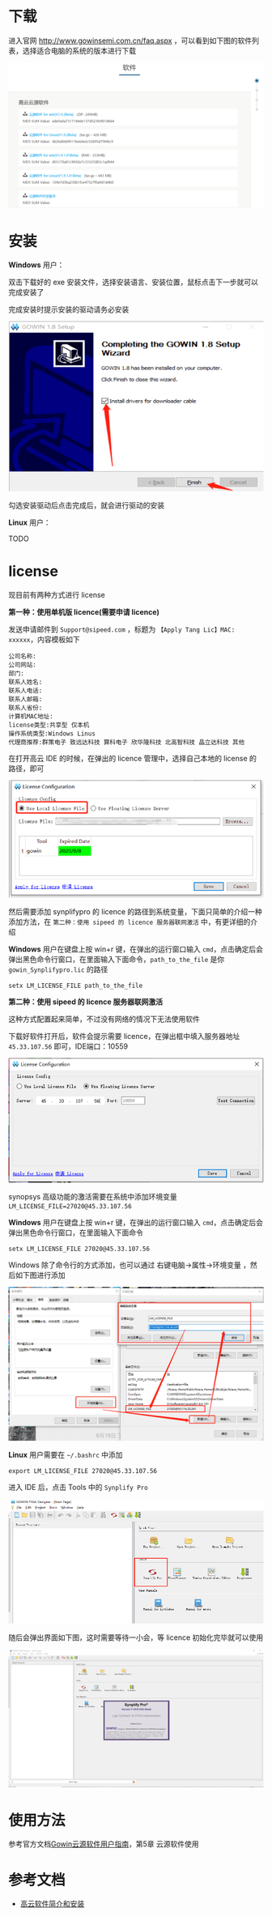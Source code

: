 # 下载

进入官网 http://www.gowinsemi.com.cn/faq.aspx ，可以看到如下图的软件列表，选择适合电脑的系统的版本进行下载

![1-1](../../assets/gowin_down.png)

# 安装

**Windows** 用户：

双击下载好的 exe 安装文件，选择安装语言、安装位置，鼠标点击下一步就可以完成安装了

完成安装时提示安装的驱动请务必安装

![2-1](../../assets/gowin_install.png)

勾选安装驱动后点击完成后，就会进行驱动的安装

**Linux** 用户：

TODO

# license

现目前有两种方式进行 license

**第一种：使用单机版 licence(需要申请 licence)**

发送申请邮件到 `Support@sipeed.com` ，标题为 `【Apply Tang Lic】MAC: xxxxxx`，内容模板如下

```
公司名称:
公司网站:
部门:
联系人姓名:
联系人电话:
联系人邮箱:
联系人省份:
计算机MAC地址:
license类型:共享型 仅本机
操作系统类型:Windows Linus
代理商推荐:群策电子 致远达科技 算科电子 欣华隆科技 北高智科技 晶立达科技 其他
```

在打开高云 IDE 的时候，在弹出的 licence 管理中，选择自己本地的 license 的路径，即可

![3-5](../../assets/lic_file_5.png)

然后需要添加 synplifypro 的 licence 的路径到系统变量，下面只简单的介绍一种添加方法，在 `第二种：使用 sipeed 的 licence 服务器联网激活` 中，有更详细的介绍

**Windows** 用户在键盘上按 win+r 键，在弹出的运行窗口输入 `cmd`，点击确定后会弹出黑色命令行窗口，在里面输入下面命令，`path_to_the_file` 是你 `gowin_Synplifypro.lic` 的路径

```
setx LM_LICENSE_FILE path_to_the_file
```

**第二种：使用 sipeed 的 licence 服务器联网激活**

这种方式配置起来简单，不过没有网络的情况下无法使用软件

下载好软件打开后，软件会提示需要 licence，在弹出框中填入服务器地址 `45.33.107.56` 即可，IDE端口：10559

![3-6](../../assets/lic_remote_1.png)

synopsys 高级功能的激活需要在系统中添加环境变量 `LM_LICENSE_FILE=27020@45.33.107.56`

**Windows** 用户在键盘上按 win+r 键，在弹出的运行窗口输入 `cmd`，点击确定后会弹出黑色命令行窗口，在里面输入下面命令

```
setx LM_LICENSE_FILE 27020@45.33.107.56
```

Windows 除了命令行的方式添加，也可以通过 右键电脑->属性->环境变量 ，然后如下图进行添加

![3-7](../../assets/lic_remote_2.png)

**Linux** 用户需要在 `~/.bashrc` 中添加

```
export LM_LICENSE_FILE 27020@45.33.107.56
```

进入 IDE 后，点击 Tools 中的 `Synplify Pro`

![3-8](../../assets/lic_remote_3.png)

随后会弹出界面如下图，这时需要等待一小会，等 licence 初始化完毕就可以使用

![3-9](../../assets/lic_remote_4.png)

# 使用方法

参考官方文档[Gowin云源软件用户指南](http://cdn.gowinsemi.com.cn/SUG100-1.8_Gowin%E4%BA%91%E6%BA%90%E8%BD%AF%E4%BB%B6%E7%94%A8%E6%88%B7%E6%8C%87%E5%8D%97.pdf)，第5章 云源软件使用

# 参考文档

+ [高云软件简介和安装](http://cdn.gowinsemi.com.cn/%E9%AB%98%E4%BA%91%E8%BD%AF%E4%BB%B6%E7%AE%80%E4%BB%8B%E5%92%8C%E5%AE%89%E8%A3%85.pdf)

